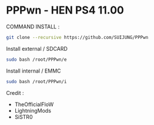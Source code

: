 # PPPwn - HEN PS4 11.00

COMMAND INSTALL :
```sh
git clone --recursive https://github.com/SUIJUNG/PPPwn
```
Install external / SDCARD
```sh
sudo bash /root/PPPwn/e
```
Install internal / EMMC
```sh
sudo bash /root/PPPwn/i
```

Credit : 
- TheOfficialFloW
- LightningMods
- SiSTR0

